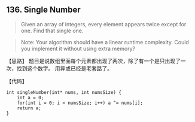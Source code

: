 ## 136. Single Number

> Given an array of integers, every element appears twice except for one. Find that single one.

>Note:
>Your algorithm should have a linear runtime complexity. Could you implement it without using extra memory? 

【思路】
题目是说数组里面每个元素都出现了两次，除了有一个是只出现了一次，找到这个数字。
用异或已经是老套路了。

【代码】
```
int singleNumber(int* nums, int numsSize) {
    int a = 0;
    for(int i = 0; i < numsSize; i++) a ^= nums[i];
    return a;
}
```